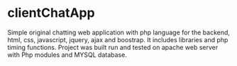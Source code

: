# clientChatApp
Simple original chatting web application with php language for the backend, html, css, javascript, jquery, ajax and boostrap. It includes libraries and php timing functions. Project was built run and tested on apache web server with Php modules and MYSQL database.
